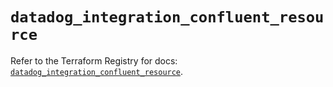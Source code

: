 # `datadog_integration_confluent_resource`

Refer to the Terraform Registry for docs: [`datadog_integration_confluent_resource`](https://registry.terraform.io/providers/datadog/datadog/3.76.0/docs/resources/integration_confluent_resource).
